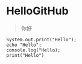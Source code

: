 # HelloGitHub
>你好
```
System.out.print("Hello");
echo "Hello";
console.log("Hello);
print("Hello")
```
